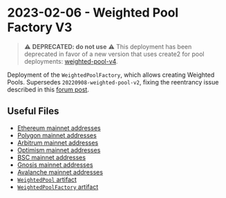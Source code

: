 # 2023-02-06 - Weighted Pool Factory V3

> ⚠️ **DEPRECATED: do not use** ⚠️
> This deployment has been deprecated in favor of a new version that uses create2 for pool deployments: [weighted-pool-v4](../../tasks/20230320-weighted-pool-v4/).

Deployment of the `WeightedPoolFactory`, which allows creating Weighted Pools.
Supersedes `20220908-weighted-pool-v2`, fixing the reentrancy issue described in this [forum post](https://forum.balancer.fi/t/reentrancy-vulnerability-scope-expanded/4345).

## Useful Files

- [Ethereum mainnet addresses](./output/mainnet.json)
- [Polygon mainnet addresses](./output/polygon.json)
- [Arbitrum mainnet addresses](./output/arbitrum.json)
- [Optimism mainnet addresses](./output/optimism.json)
- [BSC mainnet addresses](./output/bsc.json)
- [Gnosis mainnet addresses](./output/gnosis.json)
- [Avalanche mainnet addresses](./output/avalanche.json)
- [`WeightedPool` artifact](./artifact/WeightedPool.json)
- [`WeightedPoolFactory` artifact](./artifact/WeightedPoolFactory.json)
